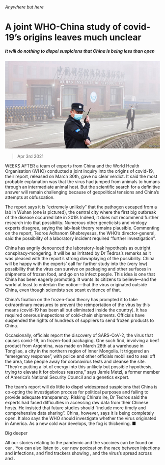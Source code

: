 ###### Anywhere but here

# A joint WHO-China study of covid-19’s origins leaves much unclear 

##### It will do nothing to dispel suspicions that China is being less than open 

![image](images/20210403_CNP002_0.jpg) 

> Apr 3rd 2021 

WEEKS AFTER a team of experts from China and the World Health Organisation (WHO) conducted a joint inquiry into the origins of covid-19, their report, released on March 30th, gave no clear verdict. It said the most probable explanation was that the virus had jumped from animals to humans through an intermediate animal host. But the scientific search for a definitive answer will remain challenging because of geopolitical tensions and China’s attempts at obfuscation.

The report says it is “extremely unlikely” that the pathogen escaped from a lab in Wuhan (one is pictured), the central city where the first big outbreak of the disease occurred late in 2019. Indeed, it does not recommend further research into that possibility. Numerous other geneticists and virology experts disagree, saying the lab-leak theory remains plausible. Commenting on the report, Tedros Adhanom Ghebreyesus, the WHO’s director-general, said the possibility of a laboratory incident required “further investigation”.


China has angrily denounced the laboratory-leak hypothesis as outright conspiracy-mongering. It will be as irritated by Dr Tedros’s remarks as it was pleased with the report’s strong downplaying of the possibility. China will be happy with the experts’ call for further study into the (very low) possibility that the virus can survive on packaging and other surfaces in shipments of frozen food, and go on to infect people. This idea is one that China has been eagerly promoting. It wants its citizens to believe—and the world at least to entertain the notion—that the virus originated outside China, even though scientists see scant evidence of that.

China’s fixation on the frozen-food theory has prompted it to take extraordinary measures to prevent the reimportation of the virus by this means (covid-19 has been all but eliminated inside the country). It has required onerous inspections of cold-chain shipments. Officials have suspended the rights of hundreds of suppliers to send frozen products to China.

Occasionally, officials report the discovery of SARS-CoV-2, the virus that causes covid-19, on frozen-food packaging. One such find, involving a beef product from Argentina, was made on March 28th at a warehouse in Tongliao, a city in the northern region of Inner Mongolia. It triggered an “emergency response”, with police and other officials mobilised to seal off the area, take people away for coronavirus tests and cleanse the site. “They’re putting a lot of energy into this unlikely but possible hypothesis, trying to elevate it for obvious reasons,” says Jamie Metzl, a former member of America’s National Security Council and a genetics expert.

The team’s report will do little to dispel widespread suspicions that China is co-opting the investigation process for political purposes and failing to provide adequate transparency. Risking China’s ire, Dr Tedros said the experts had faced difficulties in accessing raw data from their Chinese hosts. He insisted that future studies should “include more timely and comprehensive data sharing”. China, however, says it is being completely open. It also says the WHO should investigate whether the virus originated in America. As a new cold war develops, the fog is thickening. ■

Dig deeper

All our stories relating to the pandemic and the vaccines can be found on our . You can also listen to , our new podcast on the race between injections and infections, and find trackers showing ,  and the virus’s spread across  and .


